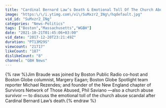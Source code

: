 ```yaml
---
title: "Cardinal Bernard Law’s Death & Emotional Toll Of The Church Abuse Scandal"
image: "https:\/\/i.ytimg.com\/vi\/SuMxzr2_INg\/hqdefault.jpg"
vid_id: "SuMxzr2_INg"
categories: "News-Politics"
tags: ["Boston","Massachusetts","WGBH"]
date: "2021-10-21T01:45:06+03:00"
vid_date: "2017-12-20T23:21:49Z"
duration: "PT13M29S"
viewcount: "21717"
likeCount: "187"
dislikeCount: "8"
channel: "GBH News"
---
```

{% raw %}Jim Braude was joined by Boston Public Radio co-host and Boston Globe columnist, Margery Eagan; Boston Globe Spotlight team reporter Michael Rezendes; and founder of the New England chapter of Survivors Network of Those Abused, Phil Saviano —also a church abuse survivor — to discuss the emotional toll of the church abuse scandal after Cardinal Bernard Law’s death.{% endraw %}
